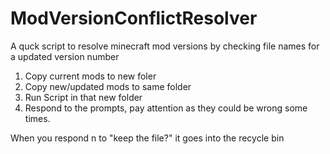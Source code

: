 # ModVersionConflictResolver

A quck script to resolve minecraft mod versions by checking file names for a updated version number

1. Copy current mods to new foler
2. Copy new/updated mods to same folder
3. Run Script in that new folder
4. Respond to the prompts, pay attention as they could be wrong some times.

When you respond n to "keep the file?" it goes into the recycle bin

